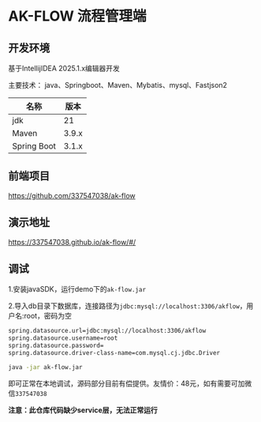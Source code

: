 # AK-FLOW 流程管理端

## 开发环境
基于IntellijIDEA 2025.1.x编辑器开发

主要技术：
java、Springboot、Maven、Mybatis、mysql、Fastjson2

| 名称           | 版本    |
|--------------|-------|
| jdk          | 21    |
| Maven        | 3.9.x |
| Spring Boot  | 3.1.x |


## 前端项目

https://github.com/337547038/ak-flow


## 演示地址
https://337547038.github.io/ak-flow/#/

## 调试

1.安装javaSDK，运行demo下的`ak-flow.jar`

2.导入db目录下数据库，连接路径为`jdbc:mysql://localhost:3306/akflow`，用户名:root，密码为空

```bash
spring.datasource.url=jdbc:mysql://localhost:3306/akflow
spring.datasource.username=root
spring.datasource.password=
spring.datasource.driver-class-name=com.mysql.cj.jdbc.Driver
```

```bash
java -jar ak-flow.jar
```

即可正常在本地调试，源码部分目前有偿提供。友情价：48元，如有需要可加微信`337547038`

**注意：此仓库代码缺少service层，无法正常运行**

